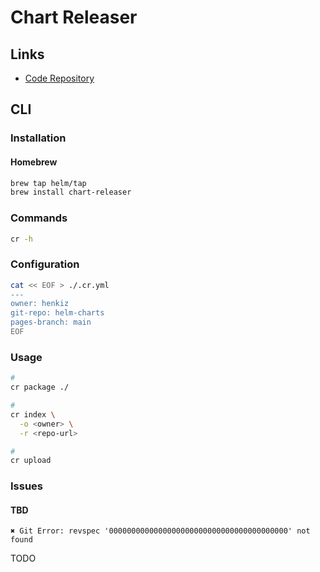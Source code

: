 # Chart Releaser

## Links

- [Code Repository](https://github.com/helm/chart-releaser)

## CLI

### Installation

#### Homebrew

```sh
brew tap helm/tap
brew install chart-releaser
```

### Commands

```sh
cr -h
```

### Configuration

```sh
cat << EOF > ./.cr.yml
---
owner: henkiz
git-repo: helm-charts
pages-branch: main
EOF
```

### Usage

```sh
#
cr package ./

#
cr index \
  -o <owner> \
  -r <repo-url>

#
cr upload
```

### Issues

#### TBD

```log
✖ Git Error: revspec '0000000000000000000000000000000000000000' not found
```

TODO

